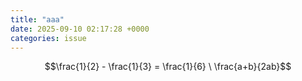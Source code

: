 ```yaml
---
title: "aaa"
date: 2025-09-10 02:17:28 +0000
categories: issue
---
```


```math
\frac{1}{2} - \frac{1}{3} = \frac{1}{6} \
\frac{a+b}{2ab}
```
